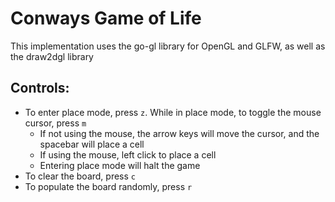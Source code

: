 # Conways Game of Life 
This implementation uses the go-gl library for OpenGL and GLFW, as well as the draw2dgl library

## Controls:
- To enter place mode, press `z`. While in place mode, to toggle the mouse cursor, press `m`
    - If not using the mouse, the arrow keys will move the cursor, and the spacebar will place a cell
    - If using the mouse, left click to place a cell
    - Entering place mode will halt the game
- To clear the board, press `c`
- To populate the board randomly, press `r`
